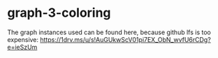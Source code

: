 # graph-3-coloring
The graph instances used can be found here, because github lfs is too expensive: https://1drv.ms/u/s!AuGUkwScV01pi7EX_ObN_wvfU6rCDg?e=ieSzUm
